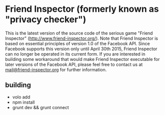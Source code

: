 # Friend Inspector (formerly known as "privacy checker")
This is the latest version of the source code of the serious game "Friend Inspector" (http://www.friend-inspector.org/).
Note that Friend Inspector is based on essential principles of version 1.0 of the Facebook API. Since Facebook supports this version only until April 30th 2015, Friend Inspector can no longer be operated in its current form.
If you are interested in building some workaround that would make Friend Inspector executable for later versions of the Facebook API, please feel free to contact us at mail@friend-inspector.org for further information.

## building
- volo add
- npm install
- grunt dev && grunt connect
